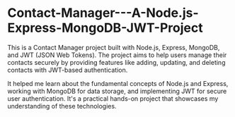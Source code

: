 # Contact-Manager---A-Node.js-Express-MongoDB-JWT-Project
This is a Contact Manager project built with Node.js, Express, MongoDB, and JWT (JSON Web Tokens). The project aims to help users manage their contacts securely by providing features like adding, updating, and deleting contacts with JWT-based authentication.

It helped me learn about the fundamental concepts of Node.js and Express, working with MongoDB for data storage, and implementing JWT for secure user authentication. It's a practical hands-on project that showcases my understanding of these technologies.
